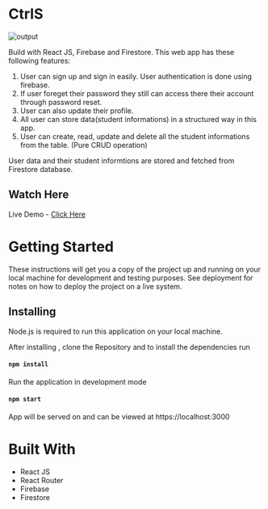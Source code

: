 # CtrlS

![output](https://user-images.githubusercontent.com/88406499/139555458-f9c85b80-a8ac-4d44-ae4d-bdfa10b7d1e7.png)


Build with React JS, Firebase and Firestore. This web app has these following features:
1. User can sign up and sign in easily. User authentication is done using firebase. 
2. If user foreget their password they still can access there their account through password reset.
3. User can also update their profile.
4. All user can store data(student informations) in a structured way in this app.
5. User can create, read, update and delete all the student informations from the table. (Pure CRUD operation)

User data and their student informtions are stored and fetched from Firestore database.

## Watch Here
Live Demo - [Click Here](https://crudjs-2eccc.web.app/)


# Getting Started

These instructions will get you a copy of the project up and running on your local machine for development and testing purposes. See deployment for notes on how to deploy the project on a live system.

## Installing
Node.js is required to run this application on your local machine.

After installing , clone the Repository and to install the dependencies run
#### `npm install`

Run the application in development mode
#### `npm start`
App will be served on and can be viewed at https://localhost:3000

# Built With
* React JS
* React Router
* Firebase
* Firestore

